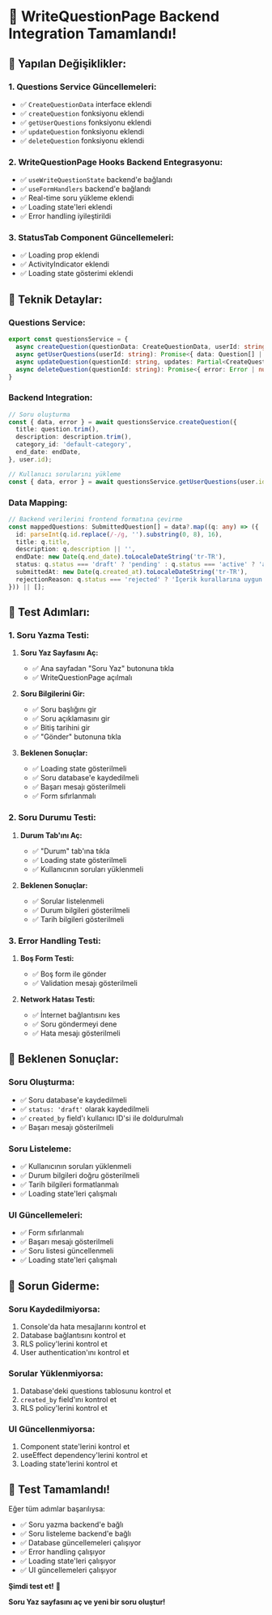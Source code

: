# 📝 WriteQuestionPage Backend Integration Tamamlandı!

## 🎯 Yapılan Değişiklikler:

### **1. Questions Service Güncellemeleri:**
- ✅ `CreateQuestionData` interface eklendi
- ✅ `createQuestion` fonksiyonu eklendi
- ✅ `getUserQuestions` fonksiyonu eklendi
- ✅ `updateQuestion` fonksiyonu eklendi
- ✅ `deleteQuestion` fonksiyonu eklendi

### **2. WriteQuestionPage Hooks Backend Entegrasyonu:**
- ✅ `useWriteQuestionState` backend'e bağlandı
- ✅ `useFormHandlers` backend'e bağlandı
- ✅ Real-time soru yükleme eklendi
- ✅ Loading state'leri eklendi
- ✅ Error handling iyileştirildi

### **3. StatusTab Component Güncellemeleri:**
- ✅ Loading prop eklendi
- ✅ ActivityIndicator eklendi
- ✅ Loading state gösterimi eklendi

## 🔧 Teknik Detaylar:

### **Questions Service:**
```typescript
export const questionsService = {
  async createQuestion(questionData: CreateQuestionData, userId: string): Promise<{ data: Question | null; error: Error | null }>
  async getUserQuestions(userId: string): Promise<{ data: Question[] | null; error: Error | null }>
  async updateQuestion(questionId: string, updates: Partial<CreateQuestionData>): Promise<{ data: Question | null; error: Error | null }>
  async deleteQuestion(questionId: string): Promise<{ error: Error | null }>
}
```

### **Backend Integration:**
```typescript
// Soru oluşturma
const { data, error } = await questionsService.createQuestion({
  title: question.trim(),
  description: description.trim(),
  category_id: 'default-category',
  end_date: endDate,
}, user.id);

// Kullanıcı sorularını yükleme
const { data, error } = await questionsService.getUserQuestions(user.id);
```

### **Data Mapping:**
```typescript
// Backend verilerini frontend formatına çevirme
const mappedQuestions: SubmittedQuestion[] = data?.map((q: any) => ({
  id: parseInt(q.id.replace(/-/g, '').substring(0, 8), 16),
  title: q.title,
  description: q.description || '',
  endDate: new Date(q.end_date).toLocaleDateString('tr-TR'),
  status: q.status === 'draft' ? 'pending' : q.status === 'active' ? 'approved' : 'rejected',
  submittedAt: new Date(q.created_at).toLocaleDateString('tr-TR'),
  rejectionReason: q.status === 'rejected' ? 'İçerik kurallarına uygun değil' : undefined,
})) || [];
```

## 🚀 Test Adımları:

### **1. Soru Yazma Testi:**

1. **Soru Yaz Sayfasını Aç:**
   - ✅ Ana sayfadan "Soru Yaz" butonuna tıkla
   - ✅ WriteQuestionPage açılmalı

2. **Soru Bilgilerini Gir:**
   - ✅ Soru başlığını gir
   - ✅ Soru açıklamasını gir
   - ✅ Bitiş tarihini gir
   - ✅ "Gönder" butonuna tıkla

3. **Beklenen Sonuçlar:**
   - ✅ Loading state gösterilmeli
   - ✅ Soru database'e kaydedilmeli
   - ✅ Başarı mesajı gösterilmeli
   - ✅ Form sıfırlanmalı

### **2. Soru Durumu Testi:**

1. **Durum Tab'ını Aç:**
   - ✅ "Durum" tab'ına tıkla
   - ✅ Loading state gösterilmeli
   - ✅ Kullanıcının soruları yüklenmeli

2. **Beklenen Sonuçlar:**
   - ✅ Sorular listelenmeli
   - ✅ Durum bilgileri gösterilmeli
   - ✅ Tarih bilgileri gösterilmeli

### **3. Error Handling Testi:**

1. **Boş Form Testi:**
   - ✅ Boş form ile gönder
   - ✅ Validation mesajı gösterilmeli

2. **Network Hatası Testi:**
   - ✅ İnternet bağlantısını kes
   - ✅ Soru göndermeyi dene
   - ✅ Hata mesajı gösterilmeli

## 🎯 Beklenen Sonuçlar:

### **Soru Oluşturma:**
- ✅ Soru database'e kaydedilmeli
- ✅ `status: 'draft'` olarak kaydedilmeli
- ✅ `created_by` field'ı kullanıcı ID'si ile doldurulmalı
- ✅ Başarı mesajı gösterilmeli

### **Soru Listeleme:**
- ✅ Kullanıcının soruları yüklenmeli
- ✅ Durum bilgileri doğru gösterilmeli
- ✅ Tarih bilgileri formatlanmalı
- ✅ Loading state'leri çalışmalı

### **UI Güncellemeleri:**
- ✅ Form sıfırlanmalı
- ✅ Başarı mesajı gösterilmeli
- ✅ Soru listesi güncellenmeli
- ✅ Loading state'leri çalışmalı

## 🔧 Sorun Giderme:

### **Soru Kaydedilmiyorsa:**
1. Console'da hata mesajlarını kontrol et
2. Database bağlantısını kontrol et
3. RLS policy'lerini kontrol et
4. User authentication'ını kontrol et

### **Sorular Yüklenmiyorsa:**
1. Database'deki questions tablosunu kontrol et
2. `created_by` field'ını kontrol et
3. RLS policy'lerini kontrol et

### **UI Güncellenmiyorsa:**
1. Component state'lerini kontrol et
2. useEffect dependency'lerini kontrol et
3. Loading state'lerini kontrol et

## 🎉 Test Tamamlandı!

Eğer tüm adımlar başarılıysa:
- ✅ Soru yazma backend'e bağlı
- ✅ Soru listeleme backend'e bağlı
- ✅ Database güncellemeleri çalışıyor
- ✅ Error handling çalışıyor
- ✅ Loading state'leri çalışıyor
- ✅ UI güncellemeleri çalışıyor

**Şimdi test et!** 🚀

**Soru Yaz sayfasını aç ve yeni bir soru oluştur!**

